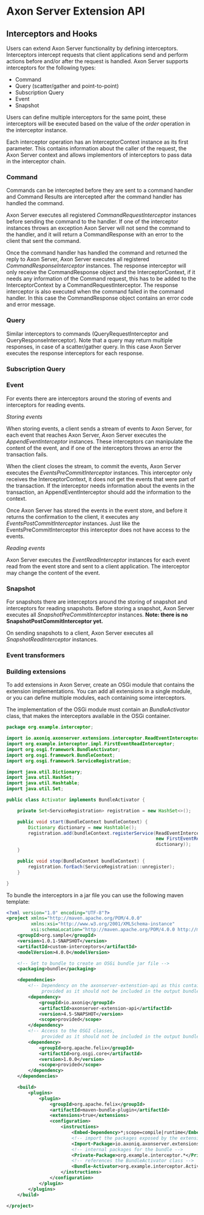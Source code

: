 # Axon Server Extension API

## Interceptors and Hooks

Users can extend Axon Server functionality by defining interceptors. Interceptors intercept requests that 
client applications send and perform actions before and/or after the request is handled.
Axon Server supports interceptors for the following types:
- Command
- Query (scatter/gather and point-to-point)
- Subscription Query
- Event
- Snapshot

Users can define multiple interceptors for the same point, these interceptors will be executed based on the value of 
the _order_ operation in the interceptor instance.

Each interceptor operation has an InterceptorContext instance as its first parameter. This contains information about the
caller of the request, the Axon Server context and allows implementors of interceptors to pass data in the interceptor chain. 

### Command

Commands can be intercepted before they are sent to a command handler and Command Results are intercepted after the 
command handler has handled the command.

Axon Server executes all registered _CommandRequestInterceptor_ instances before sending the command to the handler.
If one of the interceptor instances throws an exception Axon Server will not send the command to the handler, and it will
return a CommandResponse with an error to the client that sent the command.

Once the command handler has handled the command and returned the reply to Axon Server, Axon Server executes all registered
_CommandResponseInterceptor_ instances. The response interceptor will only receive the CommandResponse object and the 
InterceptorContext, if it needs any information of the Command request, this has to be added to the InterceptorContext by a
CommandRequestInterceptor. The response interceptor is also executed when the command failed in the command handler. 
In this case the CommandResponse object contains an error code and error message.

### Query

Similar interceptors to commands (QueryRequestInterceptor and QueryResponseInterceptor).
Note that a query may return multiple responses, in case of a scatter/gather query. In this case Axon Server executes
the response interceptors for each response.

### Subscription Query

### Event

For events there are interceptors around the storing of events and interceptors for reading events. 

_Storing events_

When storing events, a client sends a stream of events to Axon Server, for each event that reaches Axon Server, Axon Server
executes the _AppendEventInterceptor_ instances. These interceptors can manipulate the content of the event, and if one of the 
interceptors throws an error the transaction fails. 

When the client closes the stream, to commit the events, Axon Server executes the _EventsPreCommitInterceptor_ instances.
This interceptor only receives the InterceptorContext, it does not get the events that were part of the transaction. 
If the interceptor needs information about the events in the transaction, an AppendEventInterceptor should add the information
to the context. 

Once Axon Server has stored the events in the event store, and before it returns the confirmation to the client, it
executes any _EventsPostCommitInterceptor_ instances. Just like the EventsPreCommitInterceptor this interceptor does not
have access to the events.

_Reading events_

Axon Server executes the _EventReadInterceptor_ instances for each event read from the event store and sent to a client 
application. The interceptor may change the content of the event.

### Snapshot

For snapshots there are interceptors around the storing of snapshot and interceptors for reading snapshots.
Before storing a snapshot, Axon Server executes all _SnapshotPreCommitInterceptor_ instances.
**Note: there is no SnapshotPostCommitInterceptor yet.**

On sending snapshots to a client, Axon Server executes all _SnapshotReadInterceptor_ instances.  

### Event transformers



### Building extensions

To add extensions in Axon Server, create an OSGi module that contains the extension implementations. You can add 
all extensions in a single module, or you can define multiple modules, each containing some interceptors.

The implementation of the OSGi module must contain an _BundleActivator_ class, that makes the interceptors available in the OSGi 
container. 

```java
package org.example.interceptor;

import io.axoniq.axonserver.extensions.interceptor.ReadEventInterceptor;
import org.example.interceptor.impl.FirstEventReadInterceptor;
import org.osgi.framework.BundleActivator;
import org.osgi.framework.BundleContext;
import org.osgi.framework.ServiceRegistration;

import java.util.Dictionary;
import java.util.HashSet;
import java.util.Hashtable;
import java.util.Set;

public class Activator implements BundleActivator {

    private Set<ServiceRegistration> registration = new HashSet<>();

    public void start(BundleContext bundleContext) {
        Dictionary dictionary = new Hashtable();
        registration.add(bundleContext.registerService(ReadEventInterceptor.class.getName(),
                                                       new FirstEventReadInterceptor(),
                                                       dictionary));
    }

    public void stop(BundleContext bundleContext) {
        registration.forEach(ServiceRegistration::unregister);
    }

}
```

To bundle the interceptors in a jar file you can use the following maven template:

```xml
<?xml version="1.0" encoding="UTF-8"?>
<project xmlns="http://maven.apache.org/POM/4.0.0"
         xmlns:xsi="http://www.w3.org/2001/XMLSchema-instance"
         xsi:schemaLocation="http://maven.apache.org/POM/4.0.0 http://maven.apache.org/xsd/maven-4.0.0.xsd">
    <groupId>org.sample</groupId>
    <version>1.0.1-SNAPSHOT</version>
    <artifactId>custom-interceptors</artifactId>
    <modelVersion>4.0.0</modelVersion>

    <!-- Set to bundle to create an OSGi bundle jar file -->
    <packaging>bundle</packaging>

    <dependencies>
        <!-- Dependency on the axonserver-extenstion-api as this contains all the extension interfaces, 
             provided as it should not be included in the output bundle -->
        <dependency>
            <groupId>io.axoniq</groupId>
            <artifactId>axonserver-extension-api</artifactId>
			<version>4.5-SNAPSHOT</version>
            <scope>provided</scope>
        </dependency>
        <!-- Access to the OSGI classes, 
             provided as it should not be included in the output bundle -->
        <dependency>
            <groupId>org.apache.felix</groupId>
            <artifactId>org.osgi.core</artifactId>
            <version>1.0.0</version>
            <scope>provided</scope>
        </dependency>
    </dependencies>

    <build>
        <plugins>
            <plugin>   
                <groupId>org.apache.felix</groupId>
                <artifactId>maven-bundle-plugin</artifactId>
                <extensions>true</extensions>
                <configuration>
                    <instructions>
                        <Embed-Dependency>*;scope=compile|runtime</Embed-Dependency>
                        <!-- import the packages exposed by the extension api and the Axon Server message types --> 
                        <Import-Package>io.axoniq.axonserver.extensions.*;io.axoniq.axonserver.grpc.*;org.osgi.framework</Import-Package>
                        <!-- internal packages for the bundle --> 
                        <Private-Package>org.example.interceptor.*</Private-Package>
                        <!-- references the BundleActivator class --> 
                        <Bundle-Activator>org.example.interceptor.Activator</Bundle-Activator>
                    </instructions>
                </configuration>
            </plugin>  
        </plugins>
    </build>

</project>
```


